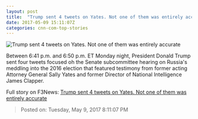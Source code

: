 ```yaml
---
layout: post
title:  "Trump sent 4 tweets on Yates. Not one of them was entirely accurate"
date: 2017-05-09 15:11:07Z
categories: cnn-com-top-stories
---
```


![Trump sent 4 tweets on Yates. Not one of them was entirely accurate](http://i2.cdn.cnn.com/cnnnext/dam/assets/170427160907-donald-trump-looking-at-camera-super-tease.jpg)

Between 6:41 p.m. and 6:50 p.m. ET Monday night, President Donald Trump sent four tweets focused oh the Senate subcommittee hearing on Russia's meddling into the 2016 election that featured testimony from former acting Attorney General Sally Yates and former Director of National Intelligence James Clapper.


Full story on F3News: [Trump sent 4 tweets on Yates. Not one of them was entirely accurate](http://www.f3nws.com/n/Qgp4NE)

> Posted on: Tuesday, May 9, 2017 8:11:07 PM
